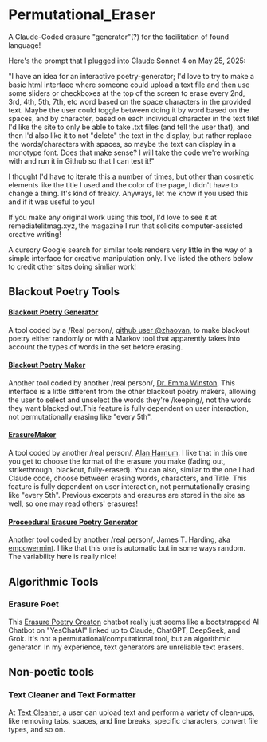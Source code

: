 # Permutational_Eraser
A Claude-Coded erasure "generator"(?) for the facilitation of found language! 

Here's the prompt that I plugged into Claude Sonnet 4 on May 25, 2025: 

"I have an idea for an interactive poetry-generator; I'd love to try to make a basic html interface where someone could upload a text file and then use some sliders or checkboxes at the top of the screen to erase every 2nd, 3rd, 4th, 5th, 7th, etc word based on the space characters in the provided text. Maybe the user could toggle between doing it by word based on the spaces, and by character, based on each individual character in the text file! I'd like the site to only be able to take .txt files (and tell the user that), and then I'd also like it to not "delete" the text in the display, but rather replace the words/characters with spaces, so maybe the text can display in a monotype font. Does that make sense? I will take the code we're working with and run it in Github so that I can test it!"

I thought I'd have to iterate this a number of times, but other than cosmetic elements like the title I used and the color of the page, I didn't have to change a thing. It's kind of freaky. Anyways, let me know if you used this and if it was useful to you!

If you make any original work using this tool, I'd love to see it at remediatelitmag.xyz, the magazine I run that solicits computer-assisted creative writing! 

A cursory Google search for similar tools renders very little in the way of a simple interface for creative manipulation only. I've listed the others below to credit other sites doing simliar work! 

## Blackout Poetry Tools
#### [Blackout Poetry Generator](https://blackout-poetry-generator.vercel.app)
A tool coded by a /Real person/, [github user @zhaovan](https://github.com/zhaovan/blackout-poetry-generator), to make blackout poetry either randomly or with a Markov tool that apparently takes into account the types of words in the set before erasing. 
#### [Blackout Poetry Maker](https://blackoutpoetry.glitch.me)
Another tool coded by another /real person/, [Dr. Emma Winston](https://emmawinston.me). This interface is a little different from the other blackout poetry makers, allowing the user to select and unselect the words they're /keeping/, not the words they want blacked out.This feature is fully dependent on user interaction, not permutationally erasing like "every 5th".
#### [ErasureMaker](http://erasure.alanharnum.ca/edit.html) 
A tool coded by another /real person/, [Alan Harnum](https://www.alanharnum.ca/page/projects/). I like that in this one you get to choose the format of the erasure you make (fading out, strikethrough, blackout, fully-erased). You can also, similar to the one I had Claude code, choose between erasing words, characters, and Title. This feature is fully dependent on user interaction, not permutationally erasing like "every 5th". Previous excerpts and erasures are stored in the site as well, so one may read others' erasures! 
#### [Proceedural Erasure Poetry Generator](https://empowermint.github.io/erasurepoetry/)
Another tool coded by another /real person/, James T. Harding, [aka empowermint](https://github.com/empowermint/erasurepoetry). I like that this one is automatic but in some ways random. The variability here is really nice!

## Algorithmic Tools
### Erasure Poet
This [Erasure Poetry Creaton](https://www.yeschat.ai/gpts-9t557IEEGMp-Erasure-Poet) chatbot really just seems like a bootstrapped AI Chatbot on "YesChatAI" linked up to Claude, ChatGPT, DeepSeek, and Grok. It's not a permutational/computational tool, but an algorithmic generator. In my experience, text generators are unreliable text erasers. 

## Non-poetic tools 
### Text Cleaner and Text Formatter 
At [Text Cleaner](https://textcleaner.net/#google_vignette), a user can upload text and perform a variety of clean-ups, like removing tabs, spaces, and line breaks, specific characters, convert file types, and so on. 

